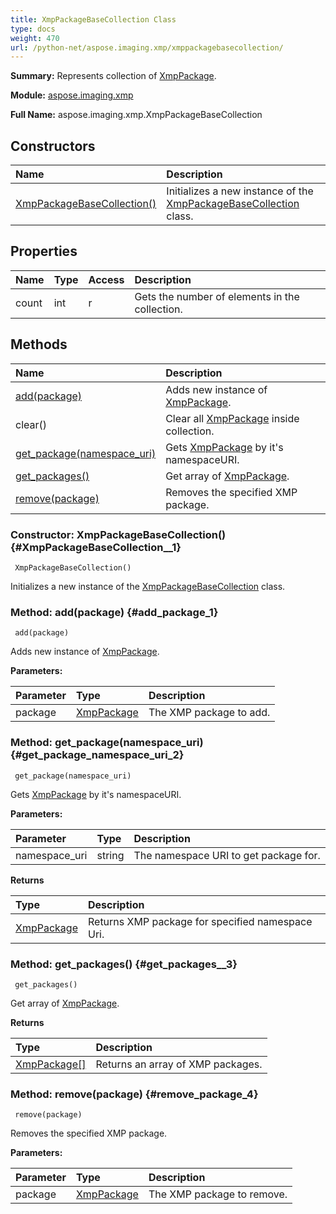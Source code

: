 ```yaml
---
title: XmpPackageBaseCollection Class
type: docs
weight: 470
url: /python-net/aspose.imaging.xmp/xmppackagebasecollection/
---
```


**Summary:** Represents collection of [XmpPackage](/imaging/python-net/aspose.imaging.xmp/xmppackage/).

**Module:** [aspose.imaging.xmp](/imaging/python-net/aspose.imaging.xmp/)

**Full Name:** aspose.imaging.xmp.XmpPackageBaseCollection

## **Constructors**
| **Name** | **Description** |
| :- | :- |
| [XmpPackageBaseCollection()](#XmpPackageBaseCollection__1) | Initializes a new instance of the [XmpPackageBaseCollection](/imaging/python-net/aspose.imaging.xmp/xmppackagebasecollection/) class. |
## **Properties**
| **Name** | **Type** | **Access** | **Description** |
| :- | :- | :- | :- |
| count | int | r | Gets the number of elements in the collection. |
## **Methods**
| **Name** | **Description** |
| :- | :- |
| [add(package)](#add_package_1) | Adds new instance of [XmpPackage](/imaging/python-net/aspose.imaging.xmp/xmppackage/). |
| clear() | Clear all [XmpPackage](/imaging/python-net/aspose.imaging.xmp/xmppackage/) inside collection. |
| [get_package(namespace_uri)](#get_package_namespace_uri_2) | Gets [XmpPackage](/imaging/python-net/aspose.imaging.xmp/xmppackage/) by it's namespaceURI. |
| [get_packages()](#get_packages__3) | Get array of [XmpPackage](/imaging/python-net/aspose.imaging.xmp/xmppackage/). |
| [remove(package)](#remove_package_4) | Removes the specified XMP package. |


### Constructor: XmpPackageBaseCollection() {#XmpPackageBaseCollection__1}


```
 XmpPackageBaseCollection() 
```

Initializes a new instance of the [XmpPackageBaseCollection](/imaging/python-net/aspose.imaging.xmp/xmppackagebasecollection/) class.

### Method: add(package) {#add_package_1}


```
 add(package) 
```

Adds new instance of [XmpPackage](/imaging/python-net/aspose.imaging.xmp/xmppackage/).

**Parameters:**

| Parameter | Type | Description |
| :- | :- | :- |
| package | [XmpPackage](/imaging/python-net/aspose.imaging.xmp/xmppackage/) | The XMP package to add. |

### Method: get_package(namespace_uri) {#get_package_namespace_uri_2}


```
 get_package(namespace_uri) 
```

Gets [XmpPackage](/imaging/python-net/aspose.imaging.xmp/xmppackage/) by it's namespaceURI.

**Parameters:**

| Parameter | Type | Description |
| :- | :- | :- |
| namespace_uri | string | The namespace URI to get package for. |

**Returns**

| Type | Description |
| :- | :- |
| [XmpPackage](/imaging/python-net/aspose.imaging.xmp/xmppackage/) | Returns XMP package for specified namespace Uri. |


### Method: get_packages() {#get_packages__3}


```
 get_packages() 
```

Get array of [XmpPackage](/imaging/python-net/aspose.imaging.xmp/xmppackage/).

**Returns**

| Type | Description |
| :- | :- |
| [XmpPackage[]](/imaging/python-net/aspose.imaging.xmp/xmppackage/) | Returns an array of XMP packages. |


### Method: remove(package) {#remove_package_4}


```
 remove(package) 
```

Removes the specified XMP package.

**Parameters:**

| Parameter | Type | Description |
| :- | :- | :- |
| package | [XmpPackage](/imaging/python-net/aspose.imaging.xmp/xmppackage/) | The XMP package to remove. |

